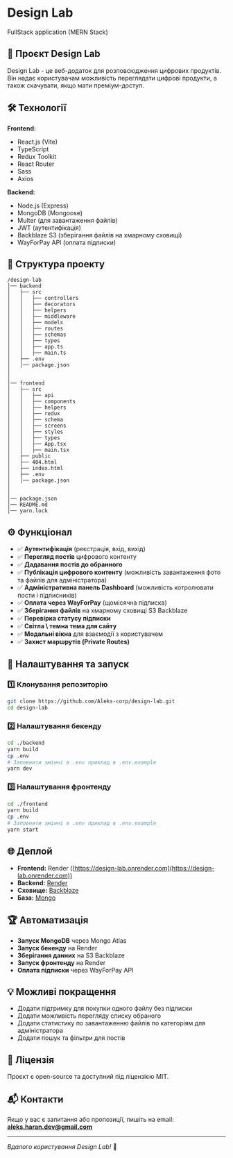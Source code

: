# Design Lab

FullStack application (MERN Stack)

## 🚀 Проєкт Design Lab

Design Lab - це веб-додаток для розповсюдження цифрових продуктів.
Він надає користувачам можливість переглядати цифрові продукти, а також скачувати, якщо мати преміум-доступ.

## 🛠 Технології

**Frontend:**

- React.js (Vite)
- TypeScript
- Redux Toolkit
- React Router
- Sass
- Axios

**Backend:**

- Node.js (Express)
- MongoDB (Mongoose)
- Multer (для завантаження файлів)
- JWT (аутентифікація)
- Backblaze S3 (зберігання файлів на хмарному сховищі)
- WayForPay API (оплата підписки)

## 📂 Структура проекту

```
/design-lab
│── backend
│   ├── src
│   │   ├── controllers
│   │   ├── decorators
│   │   ├── helpers
│   │   ├── middleware
│   │   ├── models
│   │   ├── routes
│   │   ├── schemas
│   │   ├── types
│   │   ├── app.ts
│   │   ├── main.ts
│   ├── .env
│   │── package.json
│
│
│── frontend
│   ├── src
│   │   ├── api
│   │   ├── components
│   │   ├── helpers
│   │   ├── redux
│   │   ├── schema
│   │   ├── screens
│   │   ├── styles
│   │   ├── types
│   │   ├── App.tsx
│   │   ├── main.tsx
│   ├── public
│   ├── 404.html
│   ├── index.html
│   ├── .env
│   │── package.json
│
│
│── package.json
│── README.md
│── yarn.lock
```

## ⚙️ Функціонал

- ✅ **Аутентифікація** (реєстрація, вхід, вихід)
- ✅ **Перегляд постів** цифрового контенту
- ✅ **Дадавання постів до обранного**
- ✅ **Публікація цифрового контенту** (можливість завантаження фото та файлів для адміністратора)
- ✅ **Адміністративна панель Dashboard** (можливість котролювати пости і підписників)
- ✅ **Оплата через WayForPay** (щомісячна підписка)
- ✅ **Зберігання файлів** на хмарному сховищі S3 Backblaze
- ✅ **Перевірка статусу підписки**
- ✅ **Світла \ темна тема для сайту**
- ✅ **Модальні вікна** для взаємодії з користувачем
- ✅ **Захист маршрутів (Private Routes)**

## 🔧 Налаштування та запуск

### 1️⃣ Клонування репозиторію

```sh
git clone https://github.com/Aleks-corp/design-lab.git
cd design-lab
```

### 2️⃣ Налаштування бекенду

```sh
cd ./backend
yarn build
cp .env
# Заповнити змінні в .env приклад в .env.example
yarn dev
```

### 3️⃣ Налаштування фронтенду

```sh
cd ./frontend
yarn build
cp .env
# Заповнити змінні в .env приклад в .env.example
yarn start
```

## 🌐 Деплой

- **Frontend:** Render ([https://design-lab.onrender.com](https://design-lab.onrender.com))
- **Backend:** [Render](https://render.com/)
- **Сховище:** [Backblaze](https://www.backblaze.com/)
- **База:** [Mongo](https://cloud.mongodb.com/)

## 🏆 Автоматизація

- **Запуск MongoDB** через Mongo Atlas
- **Запуск бекенду** на Render
- **Зберігання данних** на S3 Backblaze
- **Запуск фронтенду** на Render
- **Оплата підписки** через WayForPay API

## 💡 Можливі покращення

- Додати підтримку для покупки одного файлу без підписки
- Додати можливість перегляду списку обраного
- Додати статистику по завантаженню файлів по категоріям для адміністратора
- Додати пошук та фільтри для постів

## 📝 Ліцензія

Проєкт є open-source та доступний під ліцензією MIT.

## 📬 Контакти

Якщо у вас є запитання або пропозиції, пишіть на email: [**aleks.haran.dev@gmail.com**](mailto:aleks.haran.dev@gmail.com)

---

_Вдалого користування Design Lab!_ 🚀
